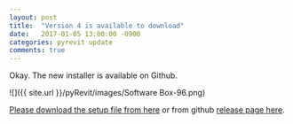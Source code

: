 ```yaml
---
layout: post
title:  "Version 4 is available to download"
date:   2017-01-05 13:00:00 -0900
categories: pyrevit update
comments: true
---
```


Okay. The new installer is available on Github.

![]({{ site.url }}/pyRevit/images/Software Box-96.png)

[Please download the setup file from here](https://github.com/eirannejad/pyRevit/releases/download/v4.0-stable/pyRevitSetup-v4.exe) or from github [release page here](https://github.com/eirannejad/pyRevit/releases).

